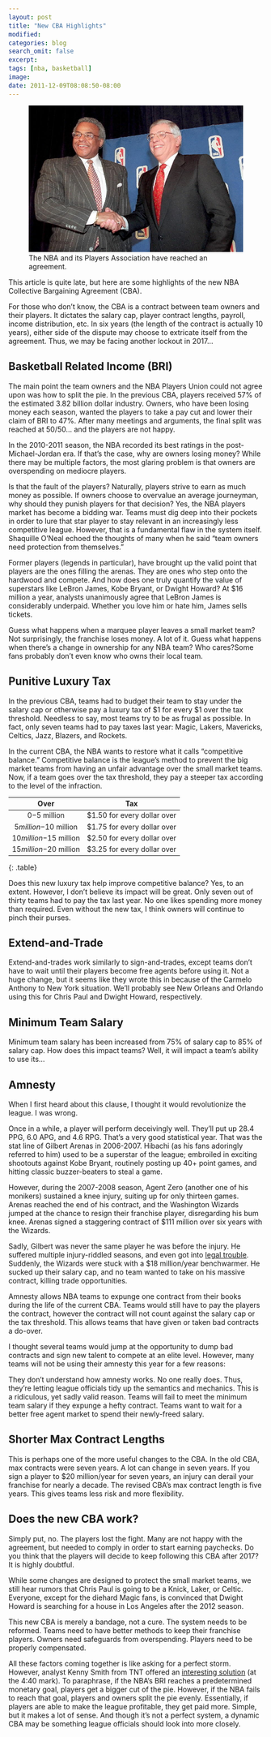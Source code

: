 ```yaml
---
layout: post
title: "New CBA Highlights"
modified:
categories: blog
search_omit: false
excerpt:
tags: [nba, basketball]
image:
date: 2011-12-09T08:08:50-08:00
---
```

<figure>
    <img src="/images/new-cba.jpg" alt="image">
    <figcaption>The NBA and its Players Association have reached an agreement.</figcaption>
</figure>
This article is quite late, but here are some highlights of the new NBA Collective Bargaining Agreement (CBA).

For those who don’t know, the CBA is a contract between team owners and their players. It dictates the salary cap, player contract lengths, payroll, income distribution, etc. In six years (the length of the contract is actually 10 years), either side of the dispute may choose to extricate itself from the agreement. Thus, we may be facing another lockout in 2017…

## Basketball Related Income (BRI)

The main point the team owners and the NBA Players Union could not agree upon was how to split the pie. In the previous CBA, players received 57% of the estimated 3.82 billion dollar industry. Owners, who have been losing money each season, wanted the players to take a pay cut and lower their claim of BRI to 47%. After many meetings and arguments, the final split was reached at 50/50… and the players are not happy.

In the 2010-2011 season, the NBA recorded its best ratings in the post-Michael-Jordan era. If that’s the case, why are owners losing money? While there may be multiple factors, the most glaring problem is that owners are overspending on mediocre players.

Is that the fault of the players? Naturally, players strive to earn as much money as possible. If owners choose to overvalue an average journeyman, why should they punish players for that decision? Yes, the NBA players market has become a bidding war. Teams must dig deep into their pockets in order to lure that star player to stay relevant in an increasingly less competitive league. However, that is a fundamental flaw in the system itself. Shaquille O’Neal echoed the thoughts of many when he said “team owners need protection from themselves.”

Former players (legends in particular), have brought up the valid point that players are the ones filling the arenas. They are ones who step onto the hardwood and compete. And how does one truly quantify the value of superstars like LeBron James, Kobe Bryant, or Dwight Howard? At $16 million a year, analysts unanimously agree that LeBron James is considerably underpaid. Whether you love him or hate him, James sells tickets.

Guess what happens when a marquee player leaves a small market team? Not surprisingly, the franchise loses money. A lot of it. Guess what happens when there’s a change in ownership for any NBA team? Who cares?Some fans probably don’t even know who owns their local team.

## Punitive Luxury Tax

In the previous CBA, teams had to budget their team to stay under the salary cap or otherwise pay a luxury tax of $1 for every $1 over the tax threshold. Needless to say, most teams try to be as frugal as possible. In fact, only seven teams had to pay taxes last year: Magic, Lakers, Mavericks, Celtics, Jazz, Blazers, and Rockets.

In the current CBA, the NBA wants to restore what it calls “competitive balance.” Competitive balance is the league’s method to prevent the big market teams from having an unfair advantage over the small market teams. Now, if a team goes over the tax threshold, they pay a steeper tax according to the level of the infraction.

|           Over          |             Tax             |
|:-----------------------:|:---------------------------:|
| $0-$5 million           | $1.50 for every dollar over |
| $5 million-$10 million  | $1.75 for every dollar over |
| $10 million-$15 million | $2.50 for every dollar over |
| $15 million-$20 million | $3.25 for every dollar over |
{: .table}

Does this new luxury tax help improve competitive balance? Yes, to an extent. However, I don’t believe its impact will be great. Only seven out of thirty teams had to pay the tax last year. No one likes spending more money than required. Even without the new tax, I think owners will continue to pinch their purses.

## Extend-and-Trade

Extend-and-trades work similarly to sign-and-trades, except teams don’t have to wait until their players become free agents before using it. Not a huge change, but it seems like they wrote this in because of the Carmelo Anthony to New York situation. We’ll probably see New Orleans and Orlando using this for Chris Paul and Dwight Howard, respectively.

## Minimum Team Salary

Minimum team salary has been increased from 75% of salary cap to 85% of salary cap. How does this impact teams? Well, it will impact a team’s ability to use its…

## Amnesty

When I first heard about this clause, I thought it would revolutionize the league. I was wrong.

Once in a while, a player will perform deceivingly well. They’ll put up 28.4 PPG, 6.0 APG, and 4.6 RPG. That’s a very good statistical year. That was the stat line of Gilbert Arenas in 2006-2007. Hibachi (as his fans adoringly referred to him) used to be a superstar of the league; embroiled in exciting shootouts against Kobe Bryant, routinely posting up 40+ point games, and hitting classic buzzer-beaters to steal a game.

However, during the 2007-2008 season, Agent Zero (another one of his monikers) sustained a knee injury, suiting up for only thirteen games. Arenas reached the end of his contract, and the Washington Wizards jumped at the chance to resign their franchise player, disregarding his bum knee. Arenas signed a staggering contract of $111 million over six years with the Wizards.

Sadly, Gilbert was never the same player he was before the injury. He suffered multiple injury-riddled seasons, and even got into [legal trouble](http://www.youtube.com/watch?v=PbfJz4gCdwA). Suddenly, the Wizards were stuck with a $18 million/year benchwarmer. He sucked up their salary cap, and no team wanted to take on his massive contract, killing trade opportunities.

Amnesty allows NBA teams to expunge one contract from their books during the life of the current CBA. Teams would still have to pay the players the contract, however the contract will not count against the salary cap or the tax threshold. This allows teams that have given or taken bad contracts a do-over.

I thought several teams would jump at the opportunity to dump bad contracts and sign new talent to compete at an elite level. However, many teams will not be using their amnesty this year for a few reasons:

They don’t understand how amnesty works. No one really does. Thus, they’re letting league officials tidy up the semantics and mechanics. This is a ridiculous, yet sadly valid reason.
Teams will fail to meet the minimum team salary if they expunge a hefty contract.
Teams want to wait for a better free agent market to spend their newly-freed salary.

## Shorter Max Contract Lengths

This is perhaps one of the more useful changes to the CBA. In the old CBA, max contracts were seven years. A lot can change in seven years. If you sign a player to $20 million/year for seven years, an injury can derail your franchise for nearly a decade. The revised CBA’s max contract length is five years. This gives teams less risk and more flexibility.

## Does the new CBA work?

Simply put, no. The players lost the fight. Many are not happy with the agreement, but needed to comply in order to start earning paychecks. Do you think that the players will decide to keep following this CBA after 2017? It is highly doubtful.

While some changes are designed to protect the small market teams, we still hear rumors that Chris Paul is going to be a Knick, Laker, or Celtic. Everyone, except for the diehard Magic fans, is convinced that Dwight Howard is searching for a house in Los Angeles after the 2012 season.

This new CBA is merely a bandage, not a cure. The system needs to be reformed. Teams need to have better methods to keep their franchise players. Owners need safeguards from overspending. Players need to be properly compensated.

All these factors coming together is like asking for a perfect storm. However, analyst Kenny Smith from TNT offered an [interesting solution](http://www.youtube.com/watch?v=nN922wrLjv8) (at the 4:40 mark). To paraphrase, if the NBA’s BRI reaches a predetermined monetary goal, players get a bigger cut of the pie. However, if the NBA fails to reach that goal, players and owners split the pie evenly. Essentially, if players are able to make the league profitable, they get paid more. Simple, but it makes a lot of sense. And though it’s not a perfect system, a dynamic CBA may be something league officials should look into more closely.
